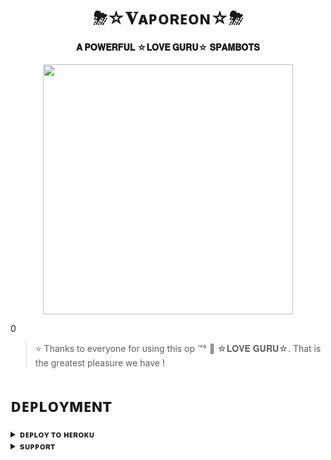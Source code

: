 <h1 align="center"><b>  ⛈☆𝐕ᴀᴘᴏʀᴇᴏɴ☆⛈ </b></h1>

<h4 align="center"> 𝐀 𝐏𝐎𝐖𝐄𝐑𝐅𝐔𝐋 ☆𝐋𝐎𝐕𝐄 𝐆𝐔𝐑𝐔☆ 𝐒𝐏𝐀𝐌𝐁𝐎𝐓𝐒</h4>

<p align="center"><a href="https://t.me/+XpL0qhdF7TQzNDVl"><img src="https://graph.org/file/06e8314b6a58d6fef0188.jpg" width="400"></a></p>0


> ⭐️ Thanks to everyone for using this op ™°‌ 🫧 ☆𝐋𝐎𝐕𝐄 𝐆𝐔𝐑𝐔☆. That is the greatest pleasure we have !


# ᴅᴇᴘʟᴏʏᴍᴇɴᴛ


<details>
<summary><b>ᴅᴇᴘʟᴏʏ ᴛᴏ ʜᴇʀᴏᴋᴜ</b></summary>
<br>

[![Deploy](https://www.herokucdn.com/deploy/button.svg)](https://dashboard.heroku.com/new?template=https://github.com/Moonshining6/ALSPAM)

</details>


<details>
<summary><b>sᴜᴘᴘᴏʀᴛ</b></summary>
<br>

<a href="https://t.me/+XpL0qhdF7TQzNDVl"><img src="https://img.shields.io/badge/Join-Telegram%20Channel-red.svg?logo=Telegram"></a>
</details>
